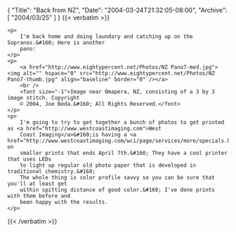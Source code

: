 {
  "Title": "Back from NZ",
  "Date": "2004-03-24T21:32:05-08:00",
  "Archive": [
    "2004/03/25"
  ]
}
{{< verbatim >}}

    <p>
        I'm back home and doing laundary and catching up on the Sopranos.&#160; Here is another
        pano:
    </p>
    <p>
        <a href="http://www.eightypercent.net/Photos/NZ Pano7-med.jpg"><img alt="" hspace="0" src="http://www.eightypercent.net/Photos/NZ Pano7-thumb.jpg" align="baseline" border="0" /></a> 
        <br />
        <font size="-1">Image near Omapera, NZ, consisting of a 3 by 3 image stitch. Copyright
        © 2004, Joe Beda.&#160; All Rights Reserved.</font> 
    </p>
    <p>
        I'm going to try to get together a bunch of photos to get printed as <a href="http://www.westcoastimaging.com">West
        Coast Imaging</a>&#160;is having a <a href="http://www.westcoastimaging.com/wci/page/services/more/specials.htm">special</a> on
        smaller prints that ends April 7th.&#160; They have a cool printer that uses LEDs
        to light up regular old photo paper that is developed in traditional chemistry.&#160;
        The whole thing is color profile savvy so you can be sure that you'll at least get
        within spitting distance of good color.&#160; I've done prints with them before and
        been happy with the results. 
    </p>

{{< /verbatim >}}
